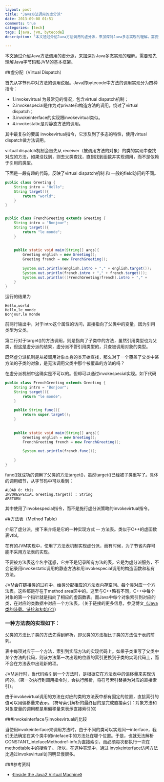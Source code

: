 ```yaml
---
layout: post
title: "Java方法调用的虚分派"
date: 2013-09-08 01:51
comments: true
categories: [tech]
tags: [java, jvm, bytecode]
description: "本文通过介绍Java方法调用的虚分派，来加深对Java多态实现的理解。需要预先理解Java字节码和JVM的基本框架。java virtual dispatch, method table. invokevirtual invokespecial invokeinteface invokestatic"

---
```


本文通过介绍Java方法调用的虚分派，来加深对Java多态实现的理解。需要预先理解Java字节码和JVM的基本框架。

##虚分配（Virtual Dispatch）

首先从字节码中对方法的调用说起。Java的bytecode中方法的调用实现分为四种指令：

* 1.invokevirtual 为最常见的情况，包含virtual dispatch机制； 
* 2.invokespecial是作为对private和构造方法的调用，绕过了virtual dispatch；
* 3.invokeinterface的实现跟invokevirtual类似。
* 4.invokestatic是对静态方法的调用。

其中最复杂的要属 invokevirtual指令，它涉及到了多态的特性，使用virtual dispatch做方法调用。

virtual dispatch机制会首先从 receiver（被调用方法的对象）的类的实现中查找对应的方法，如果没找到，则去父类查找，直到找到函数并实现调用，而不是依赖于引用的类型。

下面是一段有趣的代码。反映了virtual dispatch机制 和 一般的field访问的不同。
```java
public class Greeting {  
    String intro = "Hello";  
    String target(){  
        return "world";  
    }  
}  


public class FrenchGreeting extends Greeting {  
    String intro = "Bonjour";  
    String target(){  
        return "le monde";  
    }  
      
      
    public static void main(String[] args){  
        Greeting english = new Greeting();  
        Greeting french = new FrenchGreeting();  
          
        System.out.println(english.intro + "," + english.target());  
        System.out.println(french.intro + "," + french.target());  
        System.out.println(((FrenchGreeting)french).intro + "," + 		((FrenchGreeting)french).target());  
    }  
}  
```
运行的结果为
```
Hello,world  
Hello,le monde  
Bonjour,le monde  
```

前两行输出中，对于intro这个属性的访问，直接指向了父类中的变量，因为引用类型为父类。

第二行对于target()的方法调用，则是指向了子类中的方法，虽然引用类型也为父类，但这是虚分派的结果，虚分派不管引用类型的，只查被调用对象的类型。

既然虚分派机制是从被调用对象本身的类开始查找，那么对于一个覆盖了父类中某方法的子类的对象，是无法调用父类中那个被覆盖的方法的吗？

在虚分派机制中这确实是不可以的。但却可以通过invokespecial实现。如下代码

```java
public class FrenchGreeting extends Greeting {  
    String intro = "Bonjour";  
    String target(){  
        return "le monde";  
    }  
      
    public String func(){  
        return super.target();  
    }  
      
      
    public static void main(String[] args){  
        Greeting english = new Greeting();  
        FrenchGreeting french = new FrenchGreeting();  
          
        System.out.println(french.func());  
          
    }  
}  
```
<!--more-->
func()就成功的调用了父类的方法target()，虽然target()已经被子类重写了。具体的调用细节，从字节码中可以看到：

```
ALOAD 0: this  
INVOKESPECIAL Greeting.target() : String  
ARETURN  
```
其中使用了invokespecial指令，而不是施行虚分派策略的invokevirtual指令。


##方法表（Method Table）

介绍了虚分派，接下来介绍是它的一种实现方式 -- 方法表。类似于C++的虚函数表vtbl。

在有的JVM实现中，使用了方法表机制实现虚分派，而有时候，为了节省内存可能不采用方法表的实现。

不要被方法表这个名字迷惑，它并不是记录所有方法的表。它是为虚分派服务，不会记录用invokestatic调用的静态方法和用invokespecial调用的构造函数和私有方法。

JVM会在链接类的过程中，给类分配相应的方法表内存空间。每个类对应一个方法表。这些都是存在于method area区中的。这里与C++略有不同，C++中每个对象的第一个指针就是指向了相应的虚函数表。而Java中每个对象索引到对应的类，在对应的类数据中对应一个方法表。（关于链接的更多信息，参见博文[《Java类的装载、链接和初始化》](http://localhost:4000/blog/2013/09/08/java-class-loading-linking-and-initialising/)）

### 一种方法表的实现如下：

父类的方法比子类的方法先得到解析，即父类的方法相比子类的方法位于表的前列。

表中每项对应于一个方法，索引到实际方法的实现代码上。如果子类重写了父类中某个方法的代码，则该方法第一次出现的位置的索引更换到子类的实现代码上，而不会在方法表中出现新的项。

JVM运行时，当代码索引到一个方法时，是根据它在方法表中的偏移量来实现访问的。（第一次执行到调用指令时，会执行解析，将符号索引替换为对应的直接索引）。

由于invokevirtual调用的方法在对应的类的方法表中都有固定的位置，直接索引的值可以用偏移量来表示。（符号索引解析的最终目的是完成直接索引：对象方法和对象变量的调用都是用偏移量来表示直接索引的）

###invokeinterface与invokevirtual的比较

当使用invokeinterface来调用方法时，由于不同的类可以实现同一interface，我们无法确定在某个类中的inteface中的方法处在哪个位置。于是，也就无法解析 CONSTANT_intefaceMethodref-info为直接索引，而必须每次都执行一次在methodtable中的搜索了。
所以，在这种实现中，通过 invokeinterface访问方法比通过invokevirtua﻿﻿l访问明显慢很多。


###参考资料

* [《Inside the Java2 Virtual Machine》](http://book.douban.com/subject/1788390/)
